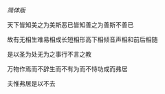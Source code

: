 *简体版*

天下皆知美之为美斯恶已皆知善之为善斯不善已

故有无相生难易相成长短相形高下相倾音声相和前后相随

是以圣为处无为之事行不言之教

万物作焉而不辞生而不有为而不恃功成而弗居

夫惟弗居是以不去

